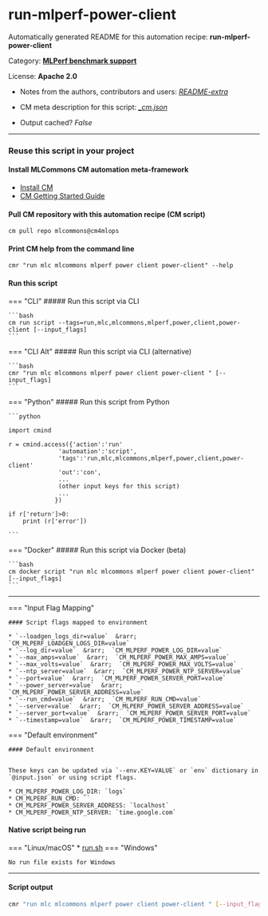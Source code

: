 # run-mlperf-power-client
Automatically generated README for this automation recipe: **run-mlperf-power-client**

Category: **[MLPerf benchmark support](..)**

License: **Apache 2.0**

* Notes from the authors, contributors and users: [*README-extra*](https://github.com/mlcommons/cm4mlops/tree/main/script/run-mlperf-power-client/README-extra.md)

* CM meta description for this script: *[_cm.json](https://github.com/mlcommons/cm4mlops/tree/main/script/run-mlperf-power-client/_cm.json)*
* Output cached? *False*

---
### Reuse this script in your project

#### Install MLCommons CM automation meta-framework

* [Install CM](https://docs.mlcommons.org/ck/install)
* [CM Getting Started Guide](https://docs.mlcommons.org/ck/getting-started/)

#### Pull CM repository with this automation recipe (CM script)

```cm pull repo mlcommons@cm4mlops```

#### Print CM help from the command line

````cmr "run mlc mlcommons mlperf power client power-client" --help````

#### Run this script

=== "CLI"
    ##### Run this script via CLI

    ```bash
    cm run script --tags=run,mlc,mlcommons,mlperf,power,client,power-client [--input_flags]
    ```
=== "CLI Alt"
    ##### Run this script via CLI (alternative)


    ```bash
    cmr "run mlc mlcommons mlperf power client power-client " [--input_flags]
    ```

=== "Python"
    ##### Run this script from Python


    ```python

    import cmind

    r = cmind.access({'action':'run'
                  'automation':'script',
                  'tags':'run,mlc,mlcommons,mlperf,power,client,power-client'
                  'out':'con',
                  ...
                  (other input keys for this script)
                  ...
                 })

    if r['return']>0:
        print (r['error'])

    ```


=== "Docker"
    ##### Run this script via Docker (beta)

    ```bash
    cm docker script "run mlc mlcommons mlperf power client power-client" [--input_flags]
    ```
___

=== "Input Flag Mapping"


    #### Script flags mapped to environment

    * `--loadgen_logs_dir=value`  &rarr;  `CM_MLPERF_LOADGEN_LOGS_DIR=value`
    * `--log_dir=value`  &rarr;  `CM_MLPERF_POWER_LOG_DIR=value`
    * `--max_amps=value`  &rarr;  `CM_MLPERF_POWER_MAX_AMPS=value`
    * `--max_volts=value`  &rarr;  `CM_MLPERF_POWER_MAX_VOLTS=value`
    * `--ntp_server=value`  &rarr;  `CM_MLPERF_POWER_NTP_SERVER=value`
    * `--port=value`  &rarr;  `CM_MLPERF_POWER_SERVER_PORT=value`
    * `--power_server=value`  &rarr;  `CM_MLPERF_POWER_SERVER_ADDRESS=value`
    * `--run_cmd=value`  &rarr;  `CM_MLPERF_RUN_CMD=value`
    * `--server=value`  &rarr;  `CM_MLPERF_POWER_SERVER_ADDRESS=value`
    * `--server_port=value`  &rarr;  `CM_MLPERF_POWER_SERVER_PORT=value`
    * `--timestamp=value`  &rarr;  `CM_MLPERF_POWER_TIMESTAMP=value`



=== "Default environment"

    #### Default environment


    These keys can be updated via `--env.KEY=VALUE` or `env` dictionary in `@input.json` or using script flags.

    * CM_MLPERF_POWER_LOG_DIR: `logs`
    * CM_MLPERF_RUN_CMD: ``
    * CM_MLPERF_POWER_SERVER_ADDRESS: `localhost`
    * CM_MLPERF_POWER_NTP_SERVER: `time.google.com`



#### Native script being run
=== "Linux/macOS"
     * [run.sh](https://github.com/mlcommons/cm4mlops/tree/main/script/run-mlperf-power-client/run.sh)
=== "Windows"

    No run file exists for Windows
___
#### Script output
```bash
cmr "run mlc mlcommons mlperf power client power-client " [--input_flags] -j
```